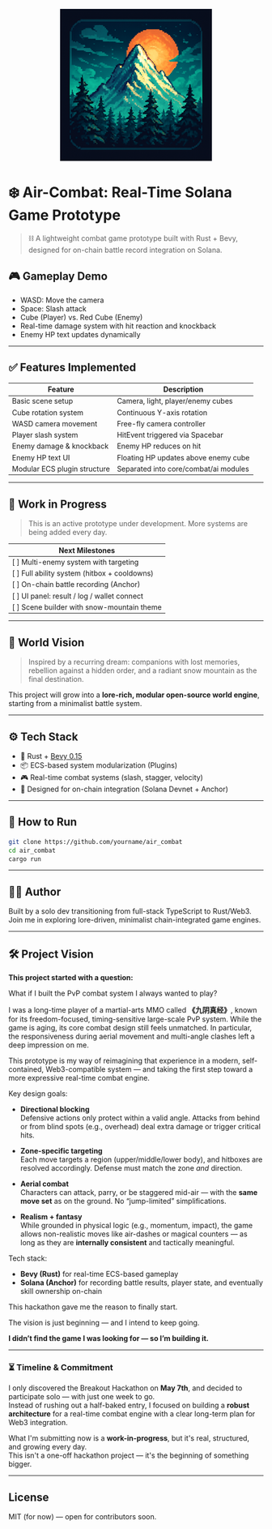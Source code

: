 <p align="center">
  <img src="./assets/logo.png" alt="Air-Combat Logo" width="300"/>
</p>

# ❄️ Air-Combat: Real-Time Solana Game Prototype

> ⛓️ A lightweight combat game prototype built with Rust + Bevy, designed for on-chain battle record integration on Solana.

## 🎮 Gameplay Demo

- WASD: Move the camera
- Space: Slash attack
- Cube (Player) vs. Red Cube (Enemy)
- Real-time damage system with hit reaction and knockback
- Enemy HP text updates dynamically

<!-- Optional: Insert animated gif or screenshot -->
<!-- ![screenshot](./assets/demo.gif) -->

---

## ✅ Features Implemented

| Feature | Description |
| --- | --- |
| Basic scene setup | Camera, light, player/enemy cubes |
| Cube rotation system | Continuous Y-axis rotation |
| WASD camera movement | Free-fly camera controller |
| Player slash system | HitEvent triggered via Spacebar |
| Enemy damage & knockback | Enemy HP reduces on hit |
| Enemy HP text UI | Floating HP updates above enemy cube |
| Modular ECS plugin structure | Separated into core/combat/ai modules |

---

## 🚧 Work in Progress

> This is an active prototype under development. More systems are being added every day.

| Next Milestones |
| --- |
| [ ] Multi-enemy system with targeting |
| [ ] Full ability system (hitbox + cooldowns) |
| [ ] On-chain battle recording (Anchor) |
| [ ] UI panel: result / log / wallet connect |
| [ ] Scene builder with snow-mountain theme |

---

## 🌄 World Vision

> Inspired by a recurring dream: companions with lost memories, rebellion against a hidden order, and a radiant snow mountain as the final destination.

This project will grow into a **lore-rich, modular open-source world engine**, starting from a minimalist battle system.

---

## ⚙️ Tech Stack

- 🦀 Rust + [Bevy 0.15](https://bevyengine.org/)
- 📦 ECS-based system modularization (Plugins)
- 🎮 Real-time combat systems (slash, stagger, velocity)
- 🧠 Designed for on-chain integration (Solana Devnet + Anchor)

---

## 📁 How to Run

```bash
git clone https://github.com/yourname/air_combat
cd air_combat
cargo run
```

---

## 🙋‍♀️ Author

Built by a solo dev transitioning from full-stack TypeScript to Rust/Web3.  
Join me in exploring lore-driven, minimalist chain-integrated game engines.

---

## 🛠️ Project Vision

**This project started with a question:**

What if I built the PvP combat system I always wanted to play?

I was a long-time player of a martial-arts MMO called **《九阴真经》**, known for its freedom-focused, timing-sensitive large-scale PvP system. While the game is aging, its core combat design still feels unmatched. In particular, the responsiveness during aerial movement and multi-angle clashes left a deep impression on me.

This prototype is my way of reimagining that experience in a modern, self-contained, Web3-compatible system — and taking the first step toward a more expressive real-time combat engine.

Key design goals:

- **Directional blocking**  
  Defensive actions only protect within a valid angle. Attacks from behind or from blind spots (e.g., overhead) deal extra damage or trigger critical hits.

- **Zone-specific targeting**  
  Each move targets a region (upper/middle/lower body), and hitboxes are resolved accordingly. Defense must match the zone *and* direction.

- **Aerial combat**  
  Characters can attack, parry, or be staggered mid-air — with the **same move set** as on the ground. No “jump-limited” simplifications.

- **Realism + fantasy**  
  While grounded in physical logic (e.g., momentum, impact), the game allows non-realistic moves like air-dashes or magical counters — as long as they are **internally consistent** and tactically meaningful.

Tech stack:

- **Bevy (Rust)** for real-time ECS-based gameplay  
- **Solana (Anchor)** for recording battle results, player state, and eventually skill ownership on-chain

This hackathon gave me the reason to finally start.

The vision is just beginning — and I intend to keep going.

**I didn’t find the game I was looking for — so I’m building it.**

---

### ⏳ Timeline & Commitment

I only discovered the Breakout Hackathon on **May 7th**, and decided to participate solo — with just one week to go.  
Instead of rushing out a half-baked entry, I focused on building a **robust architecture** for a real-time combat engine with a clear long-term plan for Web3 integration.

What I'm submitting now is a **work-in-progress**, but it's real, structured, and growing every day.  
This isn't a one-off hackathon project — it's the beginning of something bigger.

---

## License

MIT (for now) — open for contributors soon.
